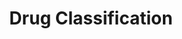 ---
title: Drug Classification
emoji: 💊
colorFrom: yellow
colorTo: red
sdk: gradio
sdk_version: 4.44.0
app_file: drug_app.py
pinned: false
license: apache-2.0
---